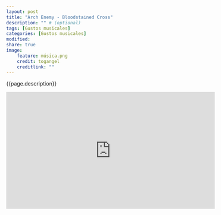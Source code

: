 ```yaml
---
layout: post
title: "Arch Enemy - Bloodstained Cross"
description: "" # (optional)
tags: [Gustos musicales]
categories: [Gustos musicales]
modified:
share: true
image:
    feature: música.png
    credit: togangel
    creditlink: ""
---
```


<style>
  img
  {
    display: block;
    float: none;
    margin-left: auto;
    margin-right: auto;
  }
</style>
{{page.description}}
<!--more-->

<iframe width="560" height="315" src="https://www.youtube-nocookie.com/embed/JE2-D7GSZds?controls=0" frameborder="0" allow="accelerometer; autoplay; encrypted-media; gyroscope; picture-in-picture" allowfullscreen></iframe>

